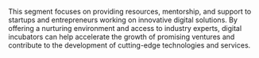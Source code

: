 This segment focuses on providing resources, mentorship, and support to startups and entrepreneurs working on innovative digital solutions. By offering a nurturing environment and access to industry experts, digital incubators can help accelerate the growth of promising ventures and contribute to the development of cutting-edge technologies and services.